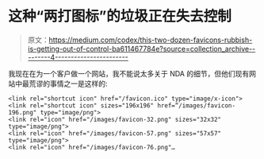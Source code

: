 # 这种“两打图标”的垃圾正在失去控制

> 原文：<https://medium.com/codex/this-two-dozen-favicons-rubbish-is-getting-out-of-control-ba611467784e?source=collection_archive---------4----------------------->

我现在在为一个客户做一个网站，我不能说太多关于 NDA 的细节，但他们现有网站中最荒谬的事情之一是这样的:

```
<link rel="shortcut icon" href="/favicon.ico" type="image/x-icon">
<link rel="shortcut icon" sizes="196x196" href=“/images/favicon-196.png" type="image/png">
<link rel="icon" href="/images/favicon-32.png" sizes="32x32" type="image/png">
<link rel="icon" href="/images/favicon-57.png" sizes="57x57" type="image/png">
<link rel="icon" href="/images/favicon-76.png"…
```